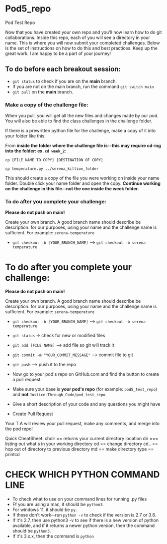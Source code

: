 # Pod5_repo
Pod Test Repo

Now that you have created your own repo and you'll now learn how to do git collaborations. Inside this repo, each of you will see a directory in your name. This is where you will now submit your completed challenges. Below is the set of instructions on how to do this and best practices.
Keep up the great work. I am happy to be a part of your journey!

## To do before each breakout session:
- `git status` to check if you are on the **main** branch.
- If you are not on the main branch, run the command `git switch main`
- `git pull` on the **main** branch.

### Make a copy of the challenge file:

When you pull, you will get all the new files and changes made by our pod.
You will also be able to find the class challenges in the challenge folder.

If there is a prewritten python file for the challenge, make a copy of it into your folder like this:

From **inside the folder where the challenge file is--this may require cd-ing into the folder: ex. `cd week_2`**:

`cp [FILE NAME TO COPY] [DESTINATION OF COPY]`

`cp temperature.py ../serena_killion_folder`

This should create a copy of the file you were working on inside your name folder.
Double click your name folder and open the copy. **Continue working on the challenge in this file--not the one inside the week folder.**

### To do after you complete your challenge:

**Please do not push on main!**

Create your own branch. A good branch name should describe be description. for our purposes, using your name and the challenge name is sufficient. For example: `serena-temperature`
- `git checkout -b [YOUR_BRANCH_NAME]` --> `git checkout -b serena-temperature`

# To do after you complete your challenge:

**Please do not push on main!**

Create your own branch. A good branch name should describe be description.
for our purposes, using your name and the challenge name is sufficient.
For example: `serena-temperature`

- `git checkout -b [YOUR_BRANCH_NAME]` --> `git checkout -b serena-temperature`
- `git status` -> check for new or modified files
- `git add [FILE NAME]` --> add file so git will track it
- `git commit -m "YOUR_COMMIT_MESSAGE"` --> commit file to git
- `git push` --> push it to the repo

- Now go to your pod's repo on GitHub.com and find the button to create a pull request.
- Make sure your base is **your pod's repo** (for example: `pod5_test_repo`) and **not** `Justice-Through_Code/pod_test_repo`
- Give a short description of your code and any questions you might have
- Create Pull Request

Your T.A will review your pull request, make any comments, and merge into the pod repo!

Quick CheatSheet:
chdir == returns your current directory location
dir === listing out what's in your working directory
cd == change directory
cd.. == hop out of directory to previous directory
md == make directory
type == printcd

# CHECK WHICH PYTHON COMMAND LINE 
- To check what to use on your command lines for running .py files
- Ff you are using a mac, it should be `python3`. 
- For windows 11, it should be `py`. 
- If these don't work--run `python -v` to check if the version is 2.7 or 3.8. 
- If it's 2.7, then use python3 -v to see if there is a new version of python available, and if it returns a newer python version, then the command should be `python3`. 
- If it's 3.x.x, then the command is `python`
